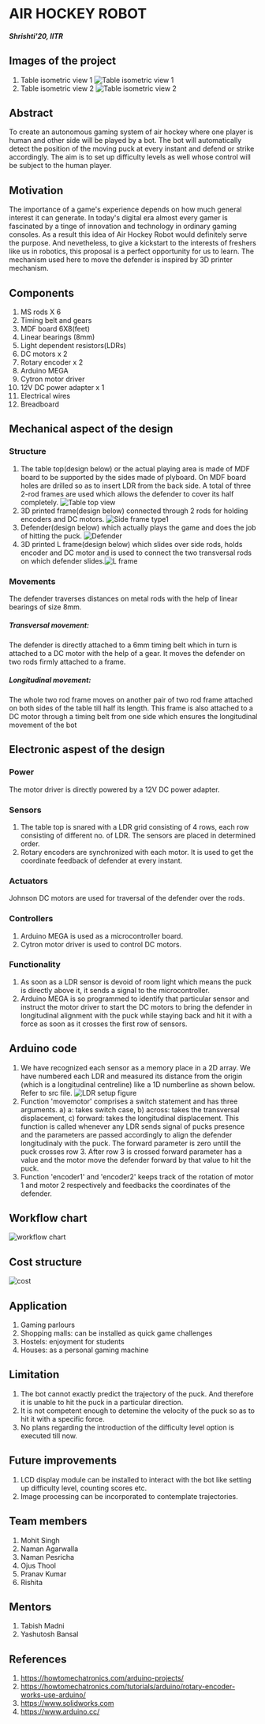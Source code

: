 # AIR HOCKEY ROBOT
##### Shrishti'20, IITR
## Images of the project
1. Table isometric view 1
![Table isometric view 1](https://user-images.githubusercontent.com/68807083/88667192-a8c56200-d0fe-11ea-8249-519fb2419034.jpg)
2. Table isometric view 2 
![Table isometric view 2](https://user-images.githubusercontent.com/68807083/88667204-ac58e900-d0fe-11ea-921f-a25de0228811.jpg)
## Abstract
 To create an autonomous gaming system of air hockey where one player is human and other side will be played by a bot. The bot will automatically detect the position of the moving puck at every instant and defend or strike accordingly. The aim is to set up difficulty levels as well whose control will be subject to the human player.
 
## Motivation
 The importance of a game's experience depends on how much general interest it can generate. In today's digital era almost every gamer is fascinated by a tinge of innovation and technology in ordinary gaming consoles. As a result this idea of Air Hockey Robot would definitely serve the purpose. And nevetheless, to give a kickstart to the interests of freshers like us in robotics, this proposal is a perfect opportunity for us to learn.
 The mechanism used here to move the defender is inspired by 3D printer mechanism.

## Components
 1. MS rods X 6
 2. Timing belt and gears 
 3. MDF board 6X8(feet)
 4. Linear bearings (8mm)
 5. Light dependent resistors(LDRs)
 6. DC motors x 2
 7. Rotary encoder x 2
 8. Arduino MEGA 
 9. Cytron motor driver 
 10. 12V DC power adapter x 1  
 11. Electrical wires
 12. Breadboard
 
## Mechanical aspect of the design

### Structure
 1. The table top(design below) or the actual playing area is made of MDF board to be supported by the sides made of plyboard. On MDF board holes are drilled so as to insert LDR from the back side. A total of three 2-rod frames are used which allows the defender to cover its half completely.
 ![Table top view](https://user-images.githubusercontent.com/68807083/88698554-d375e180-d123-11ea-9b50-9f69cfdb6388.jpg)
 2. 3D printed frame(design below) connected through 2 rods for holding encoders and DC motors.
 ![Side frame type1](https://user-images.githubusercontent.com/68807083/88667544-238e7d00-d0ff-11ea-845e-cb732a518fd7.jpg)
 3. Defender(design below) which actually plays the game and does the job of hitting the puck.
 ![Defender](https://user-images.githubusercontent.com/68807083/88667478-0ce82600-d0ff-11ea-8cc2-49220d121cac.jpg)
 4. 3D printed L frame(design below) which slides over side rods, holds encoder and DC motor and is used to connect the two transversal rods on which defender slides.![L frame](https://user-images.githubusercontent.com/68807083/88667526-1d989c00-d0ff-11ea-81d8-4d7cfd483a9a.jpg)

### Movements
 The defender traverses distances on metal rods with the help of linear bearings of size 8mm.
##### Transversal movement:
 The defender is directly attached to a 6mm timing belt which in turn is attached to a DC motor with the help of a gear. It moves the defender on two rods firmly attached to a frame.
##### Longitudinal movement:
 The whole two rod frame moves on another pair of two rod frame attached on both sides of the table till half its length. This frame is also attached to a DC motor through a timing belt from one side which ensures the longitudinal movement of the bot

## Electronic aspest of the design

### Power
 The motor driver is directly powered by a 12V DC power adapter.

### Sensors 
 1. The table top is snared with a LDR grid consisting of 4 rows, each row consisting of different no. of LDR. The sensors are placed in determined order.
 2. Rotary encoders are synchronized with each motor. It is used to get the coordinate feedback of defender at every instant.

### Actuators
 Johnson DC motors are used for traversal of the defender over the rods.

### Controllers
 1. Arduino MEGA is used as a microcontroller board.
 2. Cytron motor driver is used to control DC motors.

### Functionality
 1. As soon as a LDR sensor is devoid of room light which means the puck is directly above it, it sends a signal to the microcontroller.
 2. Arduino MEGA is so programmed to identify that particular sensor and instruct the motor driver to start the DC motors to bring the defender in longitudinal alignment with the puck while staying back and hit it with a force as soon as it crosses the first row of sensors.

## Arduino code
 1. We have recognized each sensor as a memory place in a 2D array. We have numbered each LDR and measured its distance from the origin (which is a longitudinal centreline) like a 1D numberline as shown below. Refer to src file.
 ![LDR setup figure](https://user-images.githubusercontent.com/68807083/88666808-318fce00-d0fe-11ea-8741-c41be6cc9d71.jpg)
 2. Function 'movemotor' comprises a switch statement and has three arguments. a) a: takes switch case, b) across: takes the transversal displacement, c) forward: takes the longitudinal displacement. This function is called whenever any LDR sends signal of pucks presence and the parameters are passed accordingly to align the defender longitudinaly with the puck. The forward parameter is zero untill the puck crosses row 3. After row 3 is crossed forward parameter has a value and the motor move the defender forward by that value to hit the puck.
 3. Function 'encoder1' and 'encoder2' keeps track of the rotation of motor 1 and motor 2 respectively and feedbacks the coordinates of the defender.      

## Workflow chart
 ![workflow chart](https://user-images.githubusercontent.com/68807083/88667786-723c1700-d0ff-11ea-91a0-9e963118dab7.jpg)
## Cost structure
![cost](https://user-images.githubusercontent.com/68807083/88667966-a44d7900-d0ff-11ea-9c41-c59edc657d8f.jpg)
## Application 
 1.  Gaming parlours
 2.  Shopping malls: can be installed as quick game challenges 
 3.  Hostels: enjoyment for students 
 4.  Houses: as a personal gaming machine

## Limitation 
 1.  The bot cannot exactly predict the trajectory of the puck. And therefore it is unable to hit the puck in a particular direction.
 2.  It is not competent enough to detemine the velocity of the puck so as to hit it with a specific force.
 3.  No plans regarding the introduction of the difficulty level option is executed till now.
 
## Future improvements 
 1.  LCD display module can be installed to interact with the bot like setting up difficulty level, counting scores etc.
 2.  Image processing can be incorporated to contemplate trajectories.
 
## Team members
1. Mohit Singh
2. Naman Agarwalla
3. Naman Pesricha
4. Ojus Thool
5. Pranav Kumar
6. Rishita

## Mentors 
1. Tabish Madni
2. Yashutosh Bansal

## References
1.  https://howtomechatronics.com/arduino-projects/
2.  https://howtomechatronics.com/tutorials/arduino/rotary-encoder-works-use-arduino/
3.  https://www.solidworks.com 
4.  https://www.arduino.cc/

